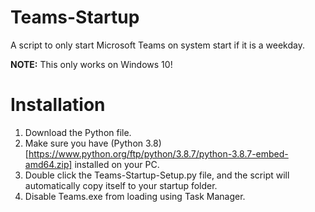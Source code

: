 # Teams-Startup
A script to only start Microsoft Teams on system start if it is a weekday.

**NOTE:** This only works on Windows 10!
# Installation
1) Download the Python file.
2) Make sure you have (Python 3.8)[https://www.python.org/ftp/python/3.8.7/python-3.8.7-embed-amd64.zip] installed on your PC.
3) Double click the Teams-Startup-Setup.py file, and the script will automatically copy itself to your startup folder.
4) Disable Teams.exe from loading using Task Manager.
